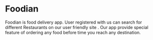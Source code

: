
# Foodian

Foodian is food delivery app. User registered with us can search for different Restaurants
on our user friendly site . Our app provide special feature of ordering any food before time
you reach any destination.



